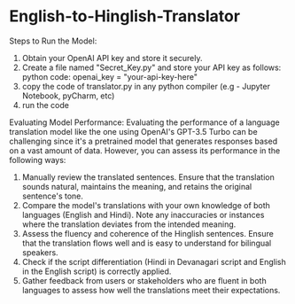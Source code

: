 # English-to-Hinglish-Translator
Steps to Run the Model:
  1) Obtain your OpenAI API key and store it securely.
  2) Create a file named "Secret_Key.py" and store your API key as follows:
     python code:
     openai_key = "your-api-key-here"
  3) copy the code of translator.py in any python compiler (e.g - Jupyter Notebook, pyCharm, etc)
  4) run the code

Evaluating Model Performance:
Evaluating the performance of a language translation model like the one using OpenAI's GPT-3.5 Turbo can be challenging 
since it's a pretrained model that generates responses based on a vast amount of data. However, you can assess its performance in the following ways:
1) Manually review the translated sentences. Ensure that the translation sounds natural, maintains the meaning, and retains the original sentence's tone.
2) Compare the model's translations with your own knowledge of both languages (English and Hindi). Note any inaccuracies or instances where the translation
   deviates from the intended meaning.
3) Assess the fluency and coherence of the Hinglish sentences. Ensure that the translation flows well and is easy to understand for bilingual speakers.
4) Check if the script differentiation (Hindi in Devanagari script and English in the English script) is correctly applied.
5) Gather feedback from users or stakeholders who are fluent in both languages to assess how well the translations meet their expectations.
